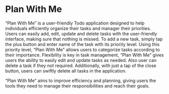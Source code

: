 # Plan With Me
“Plan With Me” is a user-friendly Todo application designed to help individuals efficiently organize their tasks and manager their priorities.
Users can easily add, edit, update and delete tasks with the user-friendly interface, making sure that nothing is missed.
To add a new task, simply tap the plus button and enter name of the task with its priority level. Using this priority level,
“Plan With Me” allows users to categorize tasks according to their importance. Flexibility is key in task management, “Plan With Me” gives users the ability to easily edit and update tasks as needed.
Also user can delete a task if they not required. Additionally, with just a tap of the close button, users can swiftly delete all tasks in the application.

“Plan With Me” aims to improve efficiency and planning, giving users the tools they need to manage their responsibilities and reach their goals.
